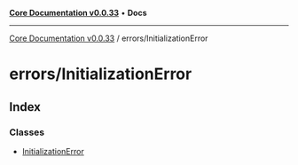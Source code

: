 [**Core Documentation v0.0.33**](../../README.md) • **Docs**

***

[Core Documentation v0.0.33](../../modules.md) / errors/InitializationError

# errors/InitializationError

## Index

### Classes

- [InitializationError](classes/InitializationError.md)
